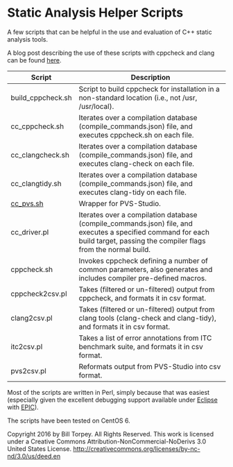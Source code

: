 # Static Analysis Helper Scripts
A few scripts that can be helpful in the use and evaluation of C++ static analysis tools.

A blog post describing the use of these scripts with cppcheck and clang can be found [here](http://btorpey.github.io/blog/2016/04/07/mo-static/).

|Script  | Description
|------------- | -------------
|build_cppcheck.sh | Script to build cppcheck for installation in a non-standard location (i.e., not /usr, /usr/local).
|cc_cppcheck.sh  | Iterates over a compilation database (compile_commands.json) file, and executes cppcheck.sh on each file.
|cc_clangcheck.sh  | Iterates over a compilation database (compile_commands.json) file, and executes clang-check on each file.
|cc_clangtidy.sh  | Iterates over a compilation database (compile_commands.json) file, and executes clang-tidy on each file.
|[cc_pvs.sh](docs/cc_pvs.sh)  | Wrapper for PVS-Studio.
|cc_driver.pl  | Iterates over a compilation database (compile_commands.json) file, and executes a specified command for each build target, passing the compiler flags from the normal build.
|cppcheck.sh | Invokes cppcheck defining a number of common parameters, also generates and includes compiler pre-defined macros.
|cppcheck2csv.pl  | Takes (filtered or un-filtered) output from cppcheck, and formats it in csv format.
|clang2csv.pl  | Takes (filtered or un-filtered) output from clang tools (clang-check and clang-tidy), and formats it in csv format.
|itc2csv.pl  | Takes a list of error annotations from ITC benchmark suite, and formats it in csv format.
|pvs2csv.pl  | Reformats output from PVS-Studio into csv format.

Most of the scripts are written in Perl, simply because that was easiest (especially given the excellent debugging support available under [Eclipse](https://eclipse.org/) with [EPIC](http://www.epic-ide.org/)).

The scripts have been tested on CentOS 6.

Copyright 2016 by Bill Torpey. All Rights Reserved.
This work is licensed under a Creative Commons Attribution-NonCommercial-NoDerivs 3.0 United States License. <http://creativecommons.org/licenses/by-nc-nd/3.0/us/deed.en>



